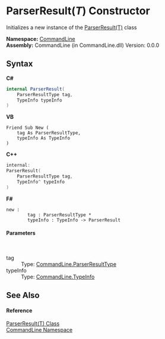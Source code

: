 # ParserResult(*T*) Constructor 
 

Initializes a new instance of the <a href="T_CommandLine_ParserResult_1">ParserResult(T)</a> class

**Namespace:**&nbsp;<a href="N_CommandLine">CommandLine</a><br />**Assembly:**&nbsp;CommandLine (in CommandLine.dll) Version: 0.0.0

## Syntax

**C#**<br />
``` C#
internal ParserResult(
	ParserResultType tag,
	TypeInfo typeInfo
)
```

**VB**<br />
``` VB
Friend Sub New ( 
	tag As ParserResultType,
	typeInfo As TypeInfo
)
```

**C++**<br />
``` C++
internal:
ParserResult(
	ParserResultType tag, 
	TypeInfo^ typeInfo
)
```

**F#**<br />
``` F#
new : 
        tag : ParserResultType * 
        typeInfo : TypeInfo -> ParserResult
```


#### Parameters
&nbsp;<dl><dt>tag</dt><dd>Type: <a href="T_CommandLine_ParserResultType">CommandLine.ParserResultType</a><br /></dd><dt>typeInfo</dt><dd>Type: <a href="T_CommandLine_TypeInfo">CommandLine.TypeInfo</a><br /></dd></dl>

## See Also


#### Reference
<a href="T_CommandLine_ParserResult_1">ParserResult(T) Class</a><br /><a href="N_CommandLine">CommandLine Namespace</a><br />